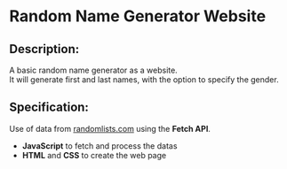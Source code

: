 # Random Name Generator Website

## **Description:**
A basic random name generator as a website.<br>
It will generate first and last names, with the option to specify the gender.

## **Specification:**
Use of data from [randomlists.com](https://www.randomlists.com) using the **Fetch API**.
- **JavaScript** to fetch and process the datas
- **HTML** and **CSS** to create the web page
